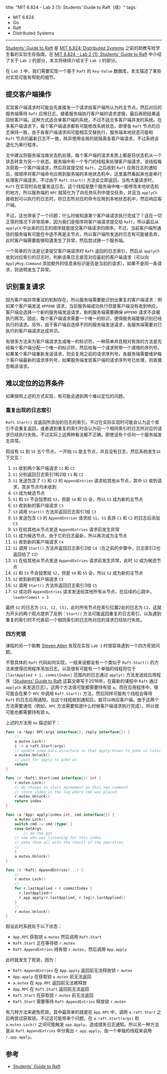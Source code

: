 title: "MIT 6.824 - Lab 3 (1): Students' Guide to Raft（续）"
tags:
- MIT 6.824
- Go
- Raft
- Distributed Systems
---

[Students' Guide to Raft](https://thesquareplanet.com/blog/students-guide-to-raft/) 是 [MIT 6.824: Distributed Systems](https://pdos.csail.mit.edu/6.824/) 之前的助教写给学生看的实验生存指南。在 [MIT 6.824 - Lab 2 (1): Students' Guide to Raft](/2022/05/06/mit-6.824-lab2-students-guide-to-raft/) 中介绍了关于 `Lab 2` 的部分，本文将继续介绍关于 `Lab 3` 的部分。

在 `Lab 3` 中，我们需要实现一个基于 `Raft` 的 `Key-Value` 数据库，本文描述了某些对实现可能有帮助的细节。

## 提交客户端操作
实现客户端请求时可能会先直接发一个请求给客户端所认为的主节点，然后对应的服务端等待 `Raft` 应用日志，接着服务端执行客户端的请求逻辑，最后再把结果返回给客户端。这种方式适合单客户端的系统，不过不适合多客户端并发的系统。在多客户端请求下，每个客户端请求都有可能修改系统状态，即使各 `Raft` 节点的日志保持一致，由于各客户端请求间可能相互交替执行，服务端本地状态可能和 `Raft` 节点的最新日志不一致，除非使用全局的锁隔离各客户端请求，不过系统会退化为串行程序。

文中建议将服务端当做状态机处理，每个客户端的请求本质上都是将状态机从一个状态转变为另一个状态。服务端中有一个专门的线程来处理客户端请求，该线程每次获取一个客户端请求，然后将其提交给 `Raft`，之后收到 `Raft` 应用日志的通知后，按顺序将客户端命令应用到服务端的本地状态机中，这里虽然看起来也是串行处理客户端请求，不过由于 `Raft.Start()` 方法会立即返回，当有大量请求时，`Raft` 在实现时会批量发送日志。这个线程是整个服务端中唯一能修改本地状态机的地方，所以服务端的 `RPC` 就简化为了向任务队列中提交任务，并且当 `applyCh` 接收到可以执行的日志时，将日志所对应的命令应用到本地状态机中，然后响应客户端。

不过，这也带来了一个问题：什么时候知道某个客户端请求执行完成了？这在一切正常的情况下非常简单，因为我们是按序将客户端请求提交给 `Raft`，所以最后从 `applyCh` 中出来的日志的顺序就是提交客户端请求的顺序。不过，当前客户端所通信的服务端有可能在中途不再是主节点，所以客户端所发送的日志有可能被丢弃，此时客户端需要能够知道发生了异常，然后尝试换一个服务端。

一个简单的方法是记录提交客户端请求时 `Raft` 返回的日志索引，然后从 `applyCh` 收到对应索引的日志时，判断该条日志是否对应最初的客户端请求（可以向 `ApplyMsg.Command` 添加额外的信息来标识是否是当初的请求）。如果不是同一条请求，则说明发生了异常。

## 识别重复请求
因为客户端异常重试的机制存在，所以服务端需要能识别出重复的客户端请求：例如某个客户端发送 `APPEND` 请求，当前服务端成功执行但是客户端没有收到响应，客户端会选择一个新的服务端发送请求，新的服务端需要确保 `APPEND` 请求不会被执行两次。因此，每个客户端请求需要一个唯一的标识，使得服务端能够识别已经执行的请求。另外，由于客户端会选择不同的服务端发送请求，各服务端需要对已执行的客户端请求达成共识。

有很多方法来为客户端请求生成唯一的标识符。一种简单并且相对有效的方法是先给每个客户端分配一个唯一的标识符，然后给每一个请求附带一个递增的序列号。如果某个客户端重新发送请求，则会复用之前的请求序列号。各服务端需要维护每个客户端最新的请求序列号，如果服务端发现客户端的请求序列号已处理，则直接忽略该请求。

## 难以定位的边界条件
如果按照上述的方式实现，有可能会遇到两个难以定位的问题。

### 重复出现的日志索引
`Raft.Start()` 会返回所添加的日志的索引，不过在实际实现时可能会认为这个索引不会重复返回，或者遇到重复的索引时会认为前一个相同索引的日志所对应的请求已经执行失败。不过实际上这两种看法都不正确，即使没有个任何一个服务端发生异常。

假设有 `S1` 到 `S5` 五个节点，一开始 `S1` 是主节点，并且没有日志，然后系统发生以下交互：

1. `S1` 收到两个客户端请求 `C1` 和 `C2`
2. `S1` 分别返回日志索引1和2给 `C1` 和 `C2`
3. `S1` 发送包含了 `C1` 和 `C2` 的 `AppendEntries` 请求给其他从节点，其中 `S2` 收到请求，其余节点均未收到
4. `S3` 成为候选节点
5. `S1` 和 `S2` 不会投票给 `S3`，但是 `S4` 和 `S5` 会，所以 `S3` 成为新的主节点
6. `S3` 收到新的客户端请求 `C3`
7. `S3` 调用 `Start()` 方法并返回日志索引1给 `C3`
8. `S3` 发送包含 `C3` 的 `AppendEntries` 请求给 `S1`，`S1` 丢弃 `C1` 和 `C2` 的日志后添加 `C3`
9. `S3` 在给其他从节点发送 `AppendEntries` 请求前发生异常
10. `S1` 成为候选节点，由于它的日志最新，所以再次成为主节点
11. `S1` 收到新的客户端请求 `C4`
12. `S1` 调用 `Start()` 方法并返回日志索引2给 `C4`（在之前的步骤中，日志索引2也返回给了 `C2`）
13. `S1` 在给其他从节点发送 `AppendEntries` 请求前发生异常，此时 `S2` 成为候选节点
14. `S1` 和 `S3` 不会投票给 `S2`，但是 `S4` 和 `S5` 会，所以 `S2` 成为新的主节点
15. `S2` 收到新的客户端请求 `C5`
16. `S2` 调用 `Start()` 方法并返回日志索引3给 `C5`
17. `S2` 成功将 `AppendEntries` 请求发送给其他所有从节点，在后续的心跳中，`leaderCommit = 3`

最终 `S2` 的日志为 `[C1, C2, C5]`，此时所有节点在索引位置2处的日志为 `C2`，这就为开头的两个观点提供了反例：`Start()` 方法可能返回重复的日志索引，以及遇到重复的索引时不代表前一个相同索引的日志所对应的请求已经执行失败。

### 四方死锁
课程的另一个助教 [Steven Allen](https://stebalien.com/) 发现在实现 `Lab 3` 时很容易遇到一个四方死锁问题。

不管具体的 `Raft` 代码如何实现，一般来说都会有一个类似于 `Raft.Start()` 的方法来使得应用程序添加日志，以及很有可能有一个单独的线程将位于 `[lastApplied + 1, commitIndex]` 范围内的日志通过 `apply()` 方法发送给应用程序（[Students' Guide to Raft](https://thesquareplanet.com/blog/students-guide-to-raft/) 这篇文章写于2016年，在最新的课程中 `Raft` 通过 `applyCh` 来发送日志）。这两个方法很可能都需要持有锁 `a`。而在应用程序中，很可能会在某个 `RPC` 中调用 `Raft.Start()` 方法，然后同样可能有个线程会等待 `Raft` 的日志应用通知，当这个线程收到通知后，就可以响应客户端。由于这两个方法需要通信（例如，`RPC` 方法需要知道什么时候客户端请求执行完成），所以很可能也都需要持有锁 `b`。

上述的方法用 `Go` 描述如下：

```go
func (a *App) RPC(args interface{}, reply interface{}) {
    // ...
    a.mutex.Lock()
    i := a.raft.Start(args)
    // update some data structure so that apply knows to poke us later
    a.mutex.Unlock()
    // wait for apply to poke us
    return
}

func (r *Raft) Start(cmd interface{}) int {
    r.mutex.Lock()
    // do things to start agreement on this new command
    // store index in the log where cmd was placed
    r.mutex.Unlock()
    return index
}

func (a *App) apply(index int, cmd interface{}) {
    a.mutex.Lock()
    switch cmd := cmd.(type) {
    case GetArgs:
        // do the get
	// see who was listening for this index
	// poke them all with the result of the operation
    // ...
    }
    a.mutex.Unlock()
}

func (r *Raft) AppendEntries(...) {
    // ...
    r.mutex.Lock()
    // ...
    for r.lastApplied < r.commitIndex {
      r.lastApplied++
      r.app.apply(r.lastApplied, r.log[r.lastApplied])
    }
    // ...
    r.mutex.Unlock()
}
```

假设此时系统处于以下状态：

* `App.RPC` 获取锁 `a.mutex` 然后调用 `Raft.Start`
* `Raft.Start` 正在等待锁 `r.mutex`
* `Raft.AppendEntries` 持有锁 `r.mutex`，然后调用 `App.apply`

此时就发生了死锁，因为：

* `Raft.AppendEntries` 在 `App.apply` 返回前无法释放锁 `r.mutex`
* `App.apply` 在获取锁 `a.mutex` 前无法返回
* `a.mutex` 在 `App.RPC` 返回前无法被释放
* `App.RPC` 在 `Raft.Start` 返回前无法返回
* `Raft.Start` 在获取锁 `r.mutex` 前无法返回
* `Raft.Start` 需要等待 `Raft.AppendEntries` 释放锁 `r.mutex`

有几种方法来避免死锁。其中最简单的就是在 `App.RPC` 中，调用 `a.raft.Start` 之后再尝试获取锁。不过这可能带来个问题，在 `a.raft.Start(args)` 和 `a.mutex.Lock()` 之间可能触发 `app.Apply`，造成错失日志通知。所以另一种方法是从 `Raft.AppendEntries` 中分离出 `r.app.apply`，由一个单独的线程来调用 `r.app.apply`。

## 参考

* [Students' Guide to Raft](https://thesquareplanet.com/blog/students-guide-to-raft/)